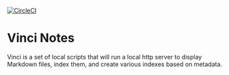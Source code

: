 [![CircleCI](https://circleci.com/gh/andy-cowley/vinci/tree/master.svg?style=svg)](https://circleci.com/gh/andy-cowley/vinci/tree/master)

# Vinci Notes

Vinci is a set of local scripts that will run a local http server to display Markdown files, index them, and create
various indexes based on metadata.
